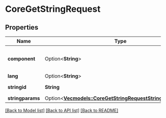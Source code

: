 # CoreGetStringRequest

## Properties

Name | Type | Description | Notes
------------ | ------------- | ------------- | -------------
**component** | Option<**String**> | component | [optional][default to moodle]
**lang** | Option<**String**> | lang | [optional]
**stringid** | **String** | string identifier | [default to null]
**stringparams** | Option<[**Vec<models::CoreGetStringRequestStringparamsInner>**](core_get_string_request_stringparams_inner.md)> |  | [optional]

[[Back to Model list]](../README.md#documentation-for-models) [[Back to API list]](../README.md#documentation-for-api-endpoints) [[Back to README]](../README.md)


